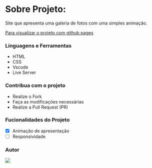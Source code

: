 # Sobre Projeto:

Site que apresenta uma galeria de fotos com uma simples animação.

[Para visualizar o projeto com github pages](https://drean41.github.io/projeto-galeria/)

### Linguagens e Ferramentas

- HTML
- CSS
- Vscode
- Live Server

### Contribua com o projeto

- Realize o Fork
- Faça as modificações necessárias
- Realize a Pull Request (PR)

### Fucionalidades do Projeto

- [x] Animação de apresentação
- [ ] Responsividade

### Autor

<a href="https://github.com/drean41">
<img src="https://github.com/drean41.png?size=70" />
</a>
